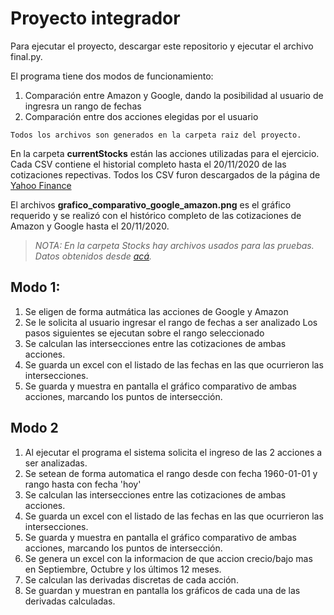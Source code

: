# Proyecto integrador

Para ejecutar el proyecto, descargar este repositorio y ejecutar el archivo final.py.

El programa tiene dos modos de funcionamiento:
1. Comparación entre Amazon y Google, dando la posibilidad al usuario de ingresra un rango de fechas
2. Comparación entre dos acciones elegidas por el usuario

`Todos los archivos son generados en la carpeta raiz del proyecto.`

En la carpeta **currentStocks** están las acciones utilizadas para el ejercicio. Cada CSV contiene el historial completo hasta el 20/11/2020 de las cotizaciones repectivas. Todos los CSV furon descargados de la página de [Yahoo Finance](https://finance.yahoo.com/)

El archivos **grafico_comparativo_google_amazon.png** es el gráfico requerido y se realizó con el histórico completo de las cotizaciones de Amazon y Google hasta el 20/11/2020.

> *NOTA: En la carpeta Stocks hay archivos usados para las pruebas. Datos obtenidos desde [acá](https://github.com/scikit-learn/examples-data/tree/master/financial-data).*

## Modo 1:
1. Se eligen de forma autmática las acciones de Google y Amazon
2. Se le solicita al usuario ingresar el rango de fechas a ser analizado
Los pasos siguientes se ejecutan sobre el rango seleccionado
3. Se calculan las intersecciones entre las cotizaciones de ambas acciones.
4. Se guarda un excel con el listado de las fechas en las que ocurrieron las intersecciones.
5. Se guarda y muestra en pantalla el gráfico comparativo de ambas acciones, marcando los puntos de intersección.


## Modo 2
1. Al ejecutar el programa el sistema solicita el ingreso de las 2 acciones a ser analizadas.
2. Se setean de forma automatica el rango desde con fecha 1960-01-01 y rango hasta con fecha 'hoy'
3. Se calculan las intersecciones entre las cotizaciones de ambas acciones.
4. Se guarda un excel con el listado de las fechas en las que ocurrieron las intersecciones.
5. Se guarda y muestra en pantalla el gráfico comparativo de ambas acciones, marcando los puntos de intersección.
6. Se genera un excel con la informacion de que accion crecio/bajo mas en Septiembre, Octubre y los últimos 12 meses.
7. Se calculan las derivadas discretas de cada acción.
8. Se guardan y muestran en pantalla los gráficos de cada una de las derivadas calculadas.

